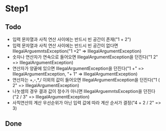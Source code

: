 # Step1

## Todo
- 입력 문자열과 사칙 연산 사이에는 반드시 빈 공간이 존재("1 + 2")
- 입력 문자열과 사칙 연산 사이에는 반드시 빈 공간이 없다면 IllegalArguemntsException("1 +2" => IllegalArgumentException)
- 숫자나 연산자가 연속으로 들어오면 IllegalArgumentException을 던진다("1 2" => IllegalArgumentException)
- 연산자가 양끝에 있으면 IllegalArgumentException을 던진다("1 +" => IllegalArgumentException, "+ 1" => IllegalArgumentException)
- 연산자는 +,-,*,/ 이외의 값이 들어오면 IllegalArgumentException을 던진다("1 ( 2" => IllegalArgumentException)
- 나눗셈의 경우 결과 값이 정수가 아니면 IllegalArguemntsException을 던진다("2 / 3" => IllegalArgumentException) 
- 사칙연산의 계산 우선순위가 아닌 입력 값에 따라 계산 순서가 결정("4 + 2 / 2" => 3)

## Done
